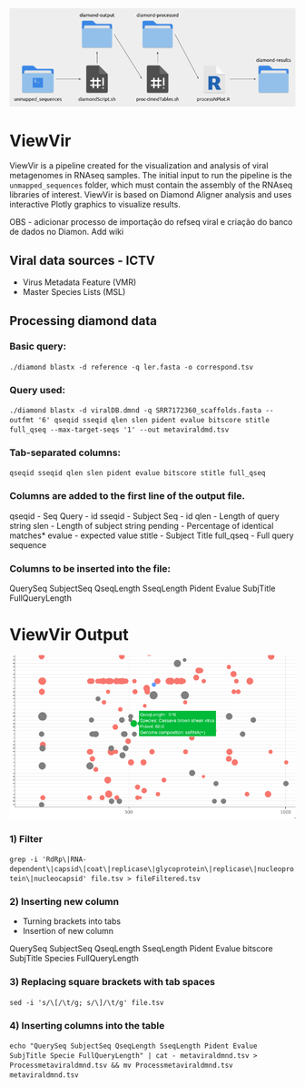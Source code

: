 ![screenshot](pipeline.png)

# ViewVir

ViewVir is a pipeline created for the visualization and analysis of viral metagenomes in RNAseq samples. The initial input to run the pipeline is the `unmapped_sequences` folder, which must contain the assembly of the RNAseq libraries of interest. ViewVir is based on Diamond Aligner analysis and uses interactive Plotly graphics to visualize results.

OBS - adicionar processo de importação do refseq viral e criação do banco de dados no Diamon. Add wiki


## Viral data sources - ICTV

- Virus Metadata Feature (VMR)
- Master Species Lists (MSL)

## Processing diamond data

### Basic query:

`./diamond blastx -d reference -q ler.fasta -o correspond.tsv`

### Query used:

`./diamond blastx -d viralDB.dmnd -q SRR7172360_scaffolds.fasta --outfmt '6' qseqid sseqid qlen slen pident evalue bitscore stitle full_qseq --max-target-seqs '1' --out metaviraldmd.tsv`

### Tab-separated columns:

`qseqid sseqid qlen slen pident evalue bitscore stitle full_qseq`

### Columns are added to the first line of the output file.

qseqid - Seq Query - id
sseqid - Subject Seq - id
qlen - Length of query string
slen - Length of subject string
pending - Percentage of identical matches*
evalue - expected value
stitle - Subject Title
full_qseq - Full query sequence

### Columns to be inserted into the file:

QuerySeq SubjectSeq QseqLength SseqLength Pident Evalue SubjTitle FullQueryLength

# ViewVir Output

![screenshot](viewvir.png)

### 1) Filter

`grep -i 'RdRp\|RNA-dependent\|capsid\|coat\|replicase\|glycoprotein\|replicase\|nucleoprotein\|nucleocapsid' file.tsv > fileFiltered.tsv`

### 2) Inserting new column

- Turning brackets into tabs
- Insertion of new column

QuerySeq SubjectSeq QseqLength SseqLength Pident Evalue bitscore SubjTitle Species FullQueryLength

### 3) Replacing square brackets with tab spaces

`sed -i 's/\[/\t/g; s/\]/\t/g' file.tsv`

### 4) Inserting columns into the table

`echo "QuerySeq SubjectSeq QseqLength SseqLength Pident Evalue SubjTitle Specie FullQueryLength" | cat - metaviraldmnd.tsv > Processmetaviraldmnd.tsv && mv Processmetaviraldmnd.tsv metaviraldmnd.tsv`
